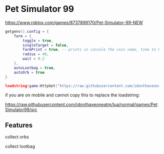 
# Pet Simulator 99

https://www.roblox.com/games/8737899170/Pet-Simulator-99-NEW

```lua
getgenv().config = {
    farm = {
        toggle = true,
        singleTarget = false,
        farmPrint = true, -- prints in console the coin name, time to break, average time
        radius = 40,
        wait = 0.2
    },
    autoLootbag = true,
    autoOrb = true
}

loadstring(game:HttpGet("https://raw.githubusercontent.com/idonthaveoneatm/lua/normal/games/PetSimulator99/src"))()
```

if you are on mobile and cannot copy this to replace the loadstring:

https://raw.githubusercontent.com/idonthaveoneatm/lua/normal/games/PetSimulator99/src

## Features

collect orbs

collect lootbag
